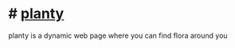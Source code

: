 # # [planty](https://planty-i6y0.onrender.com/posts?page=1)
planty is a dynamic web page where you can find flora around you 
